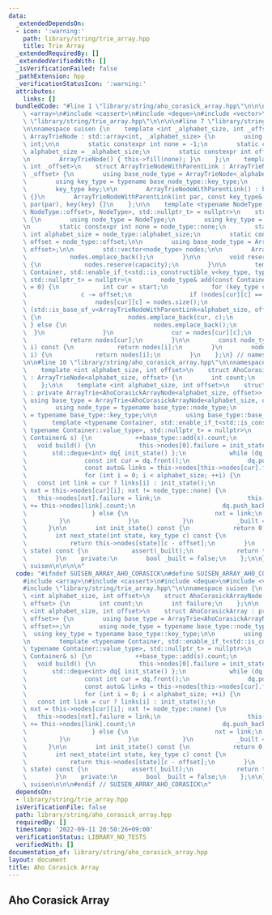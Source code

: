 ```yaml
---
data:
  _extendedDependsOn:
  - icon: ':warning:'
    path: library/string/trie_array.hpp
    title: Trie Array
  _extendedRequiredBy: []
  _extendedVerifiedWith: []
  _isVerificationFailed: false
  _pathExtension: hpp
  _verificationStatusIcon: ':warning:'
  attributes:
    links: []
  bundledCode: "#line 1 \"library/string/aho_corasick_array.hpp\"\n\n\n\n#include\
    \ <array>\n#include <cassert>\n#include <deque>\n#include <vector>\n\n#line 1\
    \ \"library/string/trie_array.hpp\"\n\n\n\n#line 7 \"library/string/trie_array.hpp\"\
    \n\nnamespace suisen {\n    template <int _alphabet_size, int _offset>\n    struct\
    \ ArrayTrieNode : std::array<int, _alphabet_size> {\n        using key_type =\
    \ int;\n\n        static constexpr int none = -1;\n        static constexpr int\
    \ alphabet_size = _alphabet_size;\n        static constexpr int offset = _offset;\n\
    \n        ArrayTrieNode() { this->fill(none); }\n    };\n    template <int _alphabet_size,\
    \ int _offset>\n    struct ArrayTrieNodeWithParentLink : ArrayTrieNode<_alphabet_size,\
    \ _offset> {\n        using base_node_type = ArrayTrieNode<_alphabet_size, _offset>;\n\
    \        using key_type = typename base_node_type::key_type;\n        int par;\n\
    \        key_type key;\n\n        ArrayTrieNodeWithParentLink() : base_node_type()\
    \ {}\n        ArrayTrieNodeWithParentLink(int par, const key_type& key) : base_node_type(),\
    \ par(par), key(key) {}\n    };\n\n    template <typename NodeType, std::enable_if_t<std::is_base_of_v<ArrayTrieNode<NodeType::alphabet_size,\
    \ NodeType::offset>, NodeType>, std::nullptr_t> = nullptr>\n    struct ArrayTrie\
    \ {\n        using node_type = NodeType;\n        using key_type = typename node_type::key_type;\n\
    \n        static constexpr int none = node_type::none;\n        static constexpr\
    \ int alphabet_size = node_type::alphabet_size;\n        static constexpr int\
    \ offset = node_type::offset;\n\n        using base_node_type = ArrayTrieNode<alphabet_size,\
    \ offset>;\n\n        std::vector<node_type> nodes;\n\n        ArrayTrie() {\n\
    \            nodes.emplace_back();\n        }\n\n        void reserve(int capacity)\
    \ {\n            nodes.reserve(capacity);\n        }\n\n        template <typename\
    \ Container, std::enable_if_t<std::is_constructible_v<key_type, typename Container::value_type>,\
    \ std::nullptr_t> = nullptr>\n        node_type& add(const Container& s, int start\
    \ = 0) {\n            int cur = start;\n            for (key_type c : s) {\n \
    \               c -= offset;\n                if (nodes[cur][c] == none) {\n \
    \                   nodes[cur][c] = nodes.size();\n                    if constexpr\
    \ (std::is_base_of_v<ArrayTrieNodeWithParentLink<alphabet_size, offset>, node_type>)\
    \ {\n                        nodes.emplace_back(cur, c);\n                   \
    \ } else {\n                        nodes.emplace_back();\n                  \
    \  }\n                }\n                cur = nodes[cur][c];\n            }\n\
    \            return nodes[cur];\n        }\n\n        const node_type& operator[](int\
    \ i) const {\n            return nodes[i];\n        }\n        node_type& operator[](int\
    \ i) {\n            return nodes[i];\n        }\n    };\n} // namespace suisen\n\
    \n\n#line 10 \"library/string/aho_corasick_array.hpp\"\n\nnamespace suisen {\n\
    \    template <int alphabet_size, int offset>\n    struct AhoCorasickArrayNode\
    \ : ArrayTrieNode<alphabet_size, offset> {\n        int count;\n        int failure;\n\
    \    };\n\n    template <int alphabet_size, int offset>\n    struct AhoCorasickArray\
    \ : private ArrayTrie<AhoCorasickArrayNode<alphabet_size, offset>> {\n       \
    \ using base_type = ArrayTrie<AhoCorasickArrayNode<alphabet_size, offset>>;\n\
    \        using node_type = typename base_type::node_type;\n        using key_type\
    \ = typename base_type::key_type;\n\n        using base_type::base_type;\n\n \
    \       template <typename Container, std::enable_if_t<std::is_constructible_v<key_type,\
    \ typename Container::value_type>, std::nullptr_t> = nullptr>\n        void add(const\
    \ Container& s) {\n            ++base_type::add(s).count;\n        }\n\n     \
    \   void build() {\n            this->nodes[0].failure = init_state();\n     \
    \       std::deque<int> dq{ init_state() };\n            while (dq.size()) {\n\
    \                const int cur = dq.front();\n                dq.pop_front();\n\
    \                const auto& links = this->nodes[this->nodes[cur].failure];\n\
    \                for (int i = 0; i < alphabet_size; ++i) {\n                 \
    \   const int link = cur ? links[i] : init_state();\n                    if (int&\
    \ nxt = this->nodes[cur][i]; nxt != node_type::none) {\n                     \
    \   this->nodes[nxt].failure = link;\n                        this->nodes[nxt].count\
    \ += this->nodes[link].count;\n                        dq.push_back(nxt);\n  \
    \                  } else {\n                        nxt = link;\n           \
    \         }\n                }\n            }\n            _built = true;\n  \
    \      }\n\n        int init_state() const {\n            return 0;\n        }\n\
    \        int next_state(int state, key_type c) const {\n            assert(_built);\n\
    \            return this->nodes[state][c - offset];\n        }\n        int count_suffix_matching(int\
    \ state) const {\n            assert(_built);\n            return this->nodes[state].count;\n\
    \        }\n    private:\n        bool _built = false;\n    };\n\n} // namespace\
    \ suisen\n\n\n\n"
  code: "#ifndef SUISEN_ARRAY_AHO_CORASICK\n#define SUISEN_ARRAY_AHO_CORASICK\n\n\
    #include <array>\n#include <cassert>\n#include <deque>\n#include <vector>\n\n\
    #include \"library/string/trie_array.hpp\"\n\nnamespace suisen {\n    template\
    \ <int alphabet_size, int offset>\n    struct AhoCorasickArrayNode : ArrayTrieNode<alphabet_size,\
    \ offset> {\n        int count;\n        int failure;\n    };\n\n    template\
    \ <int alphabet_size, int offset>\n    struct AhoCorasickArray : private ArrayTrie<AhoCorasickArrayNode<alphabet_size,\
    \ offset>> {\n        using base_type = ArrayTrie<AhoCorasickArrayNode<alphabet_size,\
    \ offset>>;\n        using node_type = typename base_type::node_type;\n      \
    \  using key_type = typename base_type::key_type;\n\n        using base_type::base_type;\n\
    \n        template <typename Container, std::enable_if_t<std::is_constructible_v<key_type,\
    \ typename Container::value_type>, std::nullptr_t> = nullptr>\n        void add(const\
    \ Container& s) {\n            ++base_type::add(s).count;\n        }\n\n     \
    \   void build() {\n            this->nodes[0].failure = init_state();\n     \
    \       std::deque<int> dq{ init_state() };\n            while (dq.size()) {\n\
    \                const int cur = dq.front();\n                dq.pop_front();\n\
    \                const auto& links = this->nodes[this->nodes[cur].failure];\n\
    \                for (int i = 0; i < alphabet_size; ++i) {\n                 \
    \   const int link = cur ? links[i] : init_state();\n                    if (int&\
    \ nxt = this->nodes[cur][i]; nxt != node_type::none) {\n                     \
    \   this->nodes[nxt].failure = link;\n                        this->nodes[nxt].count\
    \ += this->nodes[link].count;\n                        dq.push_back(nxt);\n  \
    \                  } else {\n                        nxt = link;\n           \
    \         }\n                }\n            }\n            _built = true;\n  \
    \      }\n\n        int init_state() const {\n            return 0;\n        }\n\
    \        int next_state(int state, key_type c) const {\n            assert(_built);\n\
    \            return this->nodes[state][c - offset];\n        }\n        int count_suffix_matching(int\
    \ state) const {\n            assert(_built);\n            return this->nodes[state].count;\n\
    \        }\n    private:\n        bool _built = false;\n    };\n\n} // namespace\
    \ suisen\n\n\n#endif // SUISEN_ARRAY_AHO_CORASICK\n"
  dependsOn:
  - library/string/trie_array.hpp
  isVerificationFile: false
  path: library/string/aho_corasick_array.hpp
  requiredBy: []
  timestamp: '2022-09-11 20:50:26+09:00'
  verificationStatus: LIBRARY_NO_TESTS
  verifiedWith: []
documentation_of: library/string/aho_corasick_array.hpp
layout: document
title: Aho Corasick Array
---
```

## Aho Corasick Array